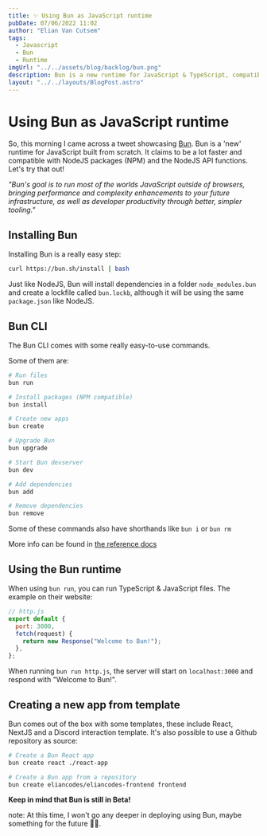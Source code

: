 ```yaml
---
title: ✨ Using Bun as JavaScript runtime
pubDate: 07/06/2022 11:02
author: "Elian Van Cutsem"
tags:
  - Javascript
  - Bun
  - Runtime
imgUrl: "../../assets/blog/backlog/bun.png"
description: Bun is a new runtime for JavaScript & TypeScript, compatible with NodeJS packages and ecosystem.
layout: "../../layouts/BlogPost.astro"
---
```


# Using Bun as JavaScript runtime

So, this morning I came across a tweet showcasing [Bun](https://bun.sh/). Bun is a 'new' runtime for JavaScript built from scratch. It claims to be a lot faster and compatible with NodeJS packages (NPM) and the NodeJS API functions. Let's try that out!

_"Bun's goal is to run most of the worlds JavaScript outside of browsers, bringing performance and complexity enhancements to your future infrastructure, as well as developer productivity through better, simpler tooling."_

## Installing Bun

Installing Bun is a really easy step:

```sh
curl https://bun.sh/install | bash
```

Just like NodeJS, Bun will install dependencies in a folder `node_modules.bun` and create a lockfile called `bun.lockb`, although it will be using the same `package.json` like NodeJS.

## Bun CLI

The Bun CLI comes with some really easy-to-use commands.

Some of them are:

```bash
# Run files
bun run

# Install packages (NPM compatible)
bun install

# Create new apps
bun create

# Upgrade Bun
bun upgrade

# Start Bun devserver
bun dev

# Add dependencies
bun add

# Remove dependencies
bun remove
```

Some of these commands also have shorthands like `bun i` or `bun rm`

More info can be found in [the reference docs](https://github.com/oven-sh/bun#readme)

## Using the Bun runtime

When using `bun run`, you can run TypeScript & JavaScript files. The example on their website:

```javascript
// http.js
export default {
  port: 3000,
  fetch(request) {
    return new Response("Welcome to Bun!");
  },
};
```

When running `bun run http.js`, the server will start on `localhost:3000` and respond with "Welcome to Bun!".

## Creating a new app from template

Bun comes out of the box with some templates, these include React, NextJS and a Discord interaction template. It's also possible to use a Github repository as source:

```bash
# Create a Bun React app
bun create react ./react-app

# Create a Bun app from a repository
bun create eliancodes/eliancodes-frontend frontend
```

**Keep in mind that Bun is still in Beta!**

note: At this time, I won't go any deeper in deploying using Bun, maybe something for the future 🤷‍♂️.
